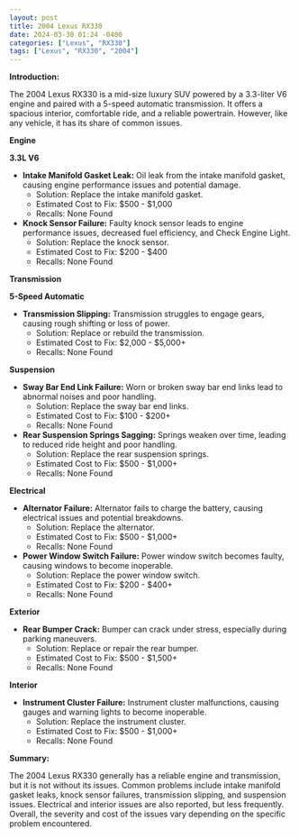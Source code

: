 ```yaml
---
layout: post
title: 2004 Lexus RX330
date: 2024-03-30 01:24 -0400
categories: ["Lexus", "RX330"]
tags: ["Lexus", "RX330", "2004"]
---
```

**Introduction:**

The 2004 Lexus RX330 is a mid-size luxury SUV powered by a 3.3-liter V6 engine and paired with a 5-speed automatic transmission. It offers a spacious interior, comfortable ride, and a reliable powertrain. However, like any vehicle, it has its share of common issues.

**Engine**

**3.3L V6**

* **Intake Manifold Gasket Leak:** Oil leak from the intake manifold gasket, causing engine performance issues and potential damage.
  * Solution: Replace the intake manifold gasket.
  * Estimated Cost to Fix: $500 - $1,000
  * Recalls: None Found
* **Knock Sensor Failure:** Faulty knock sensor leads to engine performance issues, decreased fuel efficiency, and Check Engine Light.
  * Solution: Replace the knock sensor.
  * Estimated Cost to Fix: $200 - $400
  * Recalls: None Found

**Transmission**

**5-Speed Automatic**

* **Transmission Slipping:** Transmission struggles to engage gears, causing rough shifting or loss of power.
  * Solution: Replace or rebuild the transmission.
  * Estimated Cost to Fix: $2,000 - $5,000+
  * Recalls: None Found

**Suspension**

* **Sway Bar End Link Failure:** Worn or broken sway bar end links lead to abnormal noises and poor handling.
  * Solution: Replace the sway bar end links.
  * Estimated Cost to Fix: $100 - $200+
  * Recalls: None Found
* **Rear Suspension Springs Sagging:** Springs weaken over time, leading to reduced ride height and poor handling.
  * Solution: Replace the rear suspension springs.
  * Estimated Cost to Fix: $500 - $1,000+
  * Recalls: None Found

**Electrical**

* **Alternator Failure:** Alternator fails to charge the battery, causing electrical issues and potential breakdowns.
  * Solution: Replace the alternator.
  * Estimated Cost to Fix: $500 - $1,000+
  * Recalls: None Found
* **Power Window Switch Failure:** Power window switch becomes faulty, causing windows to become inoperable.
  * Solution: Replace the power window switch.
  * Estimated Cost to Fix: $200 - $400+
  * Recalls: None Found

**Exterior**

* **Rear Bumper Crack:** Bumper can crack under stress, especially during parking maneuvers.
  * Solution: Replace or repair the rear bumper.
  * Estimated Cost to Fix: $500 - $1,500+
  * Recalls: None Found

**Interior**

* **Instrument Cluster Failure:** Instrument cluster malfunctions, causing gauges and warning lights to become inoperable.
  * Solution: Replace the instrument cluster.
  * Estimated Cost to Fix: $500 - $1,000+
  * Recalls: None Found

**Summary:**

The 2004 Lexus RX330 generally has a reliable engine and transmission, but it is not without its issues. Common problems include intake manifold gasket leaks, knock sensor failures, transmission slipping, and suspension issues. Electrical and interior issues are also reported, but less frequently. Overall, the severity and cost of the issues vary depending on the specific problem encountered.
